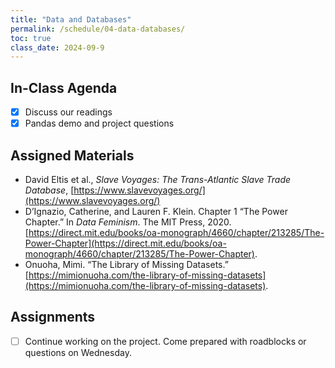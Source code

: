 ```yaml
---
title: "Data and Databases"
permalink: /schedule/04-data-databases/
toc: true
class_date: 2024-09-9
---
```


## In-Class Agenda

- [x] Discuss our readings
- [x] Pandas demo and project questions

## Assigned Materials

- David Eltis et al., *Slave Voyages: The Trans-Atlantic Slave Trade Database*, [https://www.slavevoyages.org/](https://www.slavevoyages.org/)
- D’Ignazio, Catherine, and Lauren F. Klein. Chapter 1 “The Power Chapter.” In *Data Feminism*. The MIT Press, 2020. [https://direct.mit.edu/books/oa-monograph/4660/chapter/213285/The-Power-Chapter](https://direct.mit.edu/books/oa-monograph/4660/chapter/213285/The-Power-Chapter).
- Onuoha, Mimi. “The Library of Missing Datasets.” [https://mimionuoha.com/the-library-of-missing-datasets](https://mimionuoha.com/the-library-of-missing-datasets).


## Assignments

- [ ] Continue working on the project. Come prepared with roadblocks or questions on Wednesday. 
